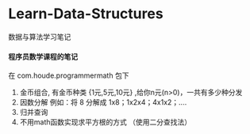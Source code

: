 # Learn-Data-Structures
数据与算法学习笔记

#### 程序员数学课程的笔记
在 com.houde.programmermath 包下

1. 金币组合, 有金币种类 {1元,5元,10元} ,给你n元(n>0)，一共有多少种分发
2. 因数分解 例如：将 8 分解成 1x8；1x2x4；4x1x2；....
3. 归并查询
4. 不用math函数实现求平方根的方式 （使用二分查找法）
